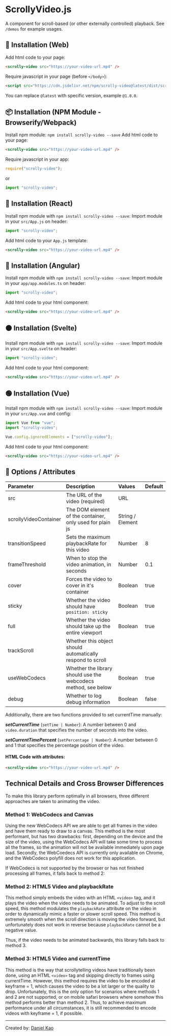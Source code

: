 # ScrollyVideo.js

A component for scroll-based (or other externally controlled) playback. See `/demos` for example usages.

## 🚀 Installation (Web)

Add html code to your page:

```html
<scrolly-video src="https://your-video-url.mp4" />
```

Require javascript in your page (before `</body>`):

```html
<script src="https://cdn.jsdelivr.net/npm/scrolly-video@latest/dist/scrolly-video.js" />
```

You can replace `@latest` with specific version, example `@1.0.0`.

## 📦 Installation (NPM Module - Browserify/Webpack)

Install npm module: `npm install scrolly-video --save`
Add html code to your page:

```html
<scrolly-video src="https://your-video-url.mp4" />
```

Require javascript in your app:

```javascript
require("scrolly-video");
```

or

```javascript
import "scrolly-video";
```

## 🔵 Installation (React)

Install npm module with `npm install scrolly-video --save`:
Import module in your `src/App.js` on header:

```javascript
import "scrolly-video";
```

Add html code to your `App.js` template:

```html
<scrolly-video src="https://your-video-url.mp4" />
```

## 🔴 Installation (Angular)

Install npm module with `npm install scrolly-video --save`:
Import module in your `app/app.modules.ts` on header:

```javascript
import "scrolly-video";
```

Add html code to your html component:

```html
<scrolly-video src="https://your-video-url.mp4" />
```

## 🟠 Installation (Svelte)

Install npm module with `npm install scrolly-video --save`:
Import module in your `src/App.svelte` on header:

```javascript
import "scrolly-video";
```

Add html code to your html component:

```html
<scrolly-video src="https://your-video-url.mp4" />
```

## 🟢 Installation (Vue)

Install npm module with `npm install scrolly-video --save`:
Import module in your `src/App.vue` and config:

```javascript
import Vue from "vue";
import "scrolly-video";

Vue.config.ignoredElements = ["scrolly-video"];
```

Add html code to your html component:

```html
<scrolly-video src="https://your-video-url.mp4" />
```

## 🧰 Options / Attributes

| Parameter             | Description                                                    | Values           | Default |
|:----------------------|:---------------------------------------------------------------|:-----------------|:--------|
| src                   | The URL of the video (required)                                | URL              |         |
| scrollyVideoContainer | The DOM element of the container, only used for plain js       | String / Element |         |
| transitionSpeed       | Sets the maximum playbackRate for this video                   | Number           | 8       |
| frameThreshold        | When to stop the video animation, in seconds                   | Number           | 0.1     |
| cover                 | Forces the video to cover in it's container                    | Boolean          | true    |
| sticky                | Whether the video should have `position: sticky`               | Boolean          | true    |
| full                  | Whether the video should take up the entire viewport           | Boolean          | true    |
| trackScroll           | Whether this object should automatically respond to scroll     |                  |         |
| useWebCodecs          | Whether the library should use the webcodecs method, see below | Boolean          | true    |
| debug                 | Whether to log debug information                               | Boolean          | false   |

Additionally, there are two functions provided to set currentTime manually:

***setCurrentTime*** (`setTime | Number`): A number between 0 and `video.duration` that specifies the number of seconds into the video.

***setCurrentTimePercent*** (`setPercentage | Number`): A number between 0 and 1 that specifies the percentage position of the video.

#### HTML Code with attributes:

```html
<scrolly-video src="https://your-video-url.mp4" />
```

## Technical Details and Cross Browser Differences
To make this library perform optimally in all browsers, three different approaches are taken to animating the video.

### Method 1: WebCodecs and Canvas

Using the new WebCodecs API we are able to get all frames in the video and have them ready to draw to a canvas. This method is the most performant, but has two drawbacks: first, depending on the device and the size of the video, using the WebCodecs API will take some time to process all the frames, so the animation will not be available immediately upon page load. Secondly, the WebCoedecs API is currently only available on Chrome, and the WebCodecs polyfill does not work for this application.

If WebCodecs is not supported by the browser or has not finished processing all frames, it falls back to method 2:

### Method 2: HTML5 Video and playbackRate

This method simply embeds the video with an HTML `<video>` tag, and it plays the video when the video needs to be animated. To adjust to the scroll speed, this method modulates the `playbackRate` attribute on the video in order to dynamically mimic a faster or slower scroll speed. This method is extremely smooth when the scroll direction is moving the video forward, but unfortunately does not work in reverse because `playbackRate` cannot be a negative value.

Thus, if the video needs to be animated backwards, this library falls back to method 3.

### Method 3: HTML5 Video and currentTime

This method is the way that scrollytelling videos have traditionally been done, using an HTML `<video>` tag and skipping directly to frames using currentTime. However, this method requires the video to be encoded at keyframe = 1, which causes the video to be a lot larger or the quality to drop. Unfortunately, this is the only option for scenarios where methods 1 and 2 are not supported, or on mobile safari browsers where somehow this method performs better than method 2. Thus, to achieve maximum performance under all circumstances, it is still recommended to encode videos with keyframe = 1, if possible.

---

Created by: [Daniel Kao](https://www.diplateevo.com/)
